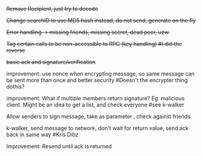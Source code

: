 ~~Remove Recipient, just try to decode~~

~~Change searchID to use MD5 hash instead, do not send, generate on the fly~~

~~Error handling -> missing friends, missing secret, dead peer, uzw.~~

~~Tag certain calls to be non-accessible to RPC (key handling)  #I did the reverse~~ 

~~basic ack and signature/verification~~

improvement: use nonce when encrypting message, so same message can be sent more than once and better security #Doesn't the encrypter thing dothis?

improvement: What if multiple members return signature? Eg. malicious client. Might be an idea to get a list, and check everyone #see k-walker

Allow senders to sign message, take as parameter , check against friends

k-walker, send message to network, don't wait for return value, send ack back in same way #Kris Dibz

Improvement: Resend until ack is returned 
